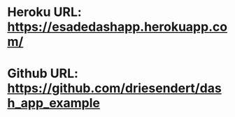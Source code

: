 # Heroku URL: https://esadedashapp.herokuapp.com/
# Github URL: https://github.com/driesendert/dash_app_example